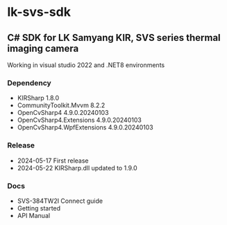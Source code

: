 # lk-svs-sdk

## C# SDK for LK Samyang KIR, SVS series thermal imaging camera
Working in visual studio 2022 and .NET8 environments  

### Dependency
- KIRSharp 1.8.0
- CommunityToolkit.Mvvm 8.2.2
- OpenCvSharp4 4.9.0.20240103
- OpenCvSharp4.Extensions 4.9.0.20240103
- OpenCvSharp4.WpfExtensions 4.9.0.20240103

### Release
- 2024-05-17	First release
- 2024-05-22	KIRSharp.dll updated to 1.9.0

### Docs
- SVS-384TW2I Connect guide
- Getting started
- API Manual
